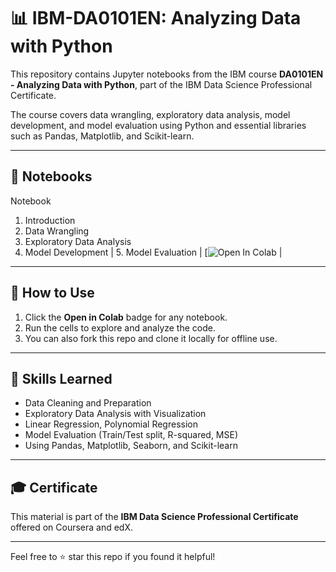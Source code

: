 
# 📊 IBM-DA0101EN: Analyzing Data with Python

This repository contains Jupyter notebooks from the IBM course **DA0101EN - Analyzing Data with Python**, part of the IBM Data Science Professional Certificate.

The course covers data wrangling, exploratory data analysis, model development, and model evaluation using Python and essential libraries such as Pandas, Matplotlib, and Scikit-learn.

---

## 📘 Notebooks

 Notebook 

 1. Introduction 
 2. Data Wrangling
 3. Exploratory Data Analysis 
 4. Model Development 
| 5. Model Evaluation | [![Open In Colab](https://colab.research.google.com/drive/1vPbasjHnouCKuGK4DOTUVgRZeM-viows?usp=sharing) |


---

## 📌 How to Use

1. Click the **Open in Colab** badge for any notebook.
2. Run the cells to explore and analyze the code.
3. You can also fork this repo and clone it locally for offline use.

---

## 🧠 Skills Learned

- Data Cleaning and Preparation
- Exploratory Data Analysis with Visualization
- Linear Regression, Polynomial Regression
- Model Evaluation (Train/Test split, R-squared, MSE)
- Using Pandas, Matplotlib, Seaborn, and Scikit-learn

---

## 🎓 Certificate

This material is part of the **IBM Data Science Professional Certificate** offered on Coursera and edX.

---

Feel free to ⭐ star this repo if you found it helpful!
